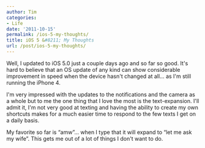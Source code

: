 ```yaml
---
author: Tim
categories:
- Life
date: '2011-10-15'
permalink: /ios-5-my-thoughts/
title: iOS 5 &#8211; My Thoughts
url: /post/ios-5-my-thoughts/
---
```


Well, I updated to iOS 5.0 just a couple days ago and so far so good. It's hard to believe that an OS update of any kind can show considerable improvement in speed when the device hasn't changed at all&#8230; as I'm still running the iPhone 4.

I'm very impressed with the updates to the notifications and the camera as a whole but to me the one thing that I love the most is the text-expansion. I'll admit it, I'm not very good at texting and having the ability to create my own shortcuts makes for a much easier time to respond to the few texts I get on a daily basis.

My favorite so far is &#8220;amw&#8221;&#8230; when I type that it will expand to &#8220;let me ask my wife&#8221;. This gets me out of a lot of things I don't want to do.
 